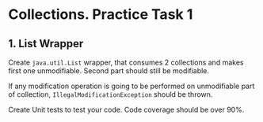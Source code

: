 Collections. Practice Task 1
===============
1\. List Wrapper
---------------
Create `java.util.List` wrapper, that consumes 2 collections 
and makes first one unmodifiable. Second part should still be modifiable.

If any modification operation is going to be performed on unmodifiable part of collection,
`IllegalModificationException` should be thrown.

Create Unit tests to test your code. Code coverage should be over 90%.